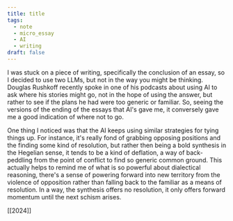 ```yaml
---
title: title
tags:
  - note
  - micro_essay
  - AI
  - writing
draft: false
---
```



I was stuck on a piece of writing, specifically the conclusion of an essay, so I decided to use two LLMs, but not in the way you might be thinking. Douglas Rushkoff recently spoke in one of his podcasts about using AI to ask where his stories might go, not in the hope of using the answer, but rather to see if the plans he had were too generic or familiar. So, seeing the versions of the ending of the essays that AI's gave me, it conversely gave me a good indication of where not to go.

One thing I noticed was that the AI keeps using similar strategies for tying things up. For instance, it's really fond of grabbing opposing positions and the finding some kind of resolution, but rather then being a bold synthesis in the Hegelian sense, it tends to be a kind of deflation, a way of back-peddling from the point of conflict to find so generic common ground. This actually helps to remind me of what is so powerful about dialectical reasoning, there's a sense of powering forward into new territory from the violence of opposition rather than falling back to the familiar as a means of resolution. In a way, the synthesis offers no resolution, it only offers forward momentum until the next schism arises. 

[[2024]]
